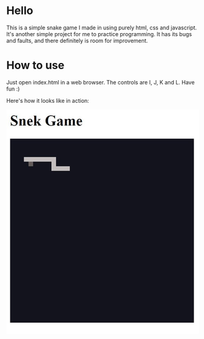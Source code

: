 # Hello
This is a simple snake game I made in using purely html, css and javascript. 
It's another simple project for me to practice programming.
It has its bugs and faults, and there definitely is room for improvement.

# How to use
Just open index.html in a web browser.
The controls are I, J, K and L.
Have fun :)

Here's how it looks like in action:

![Snake Game](./SnekGame.jpg)